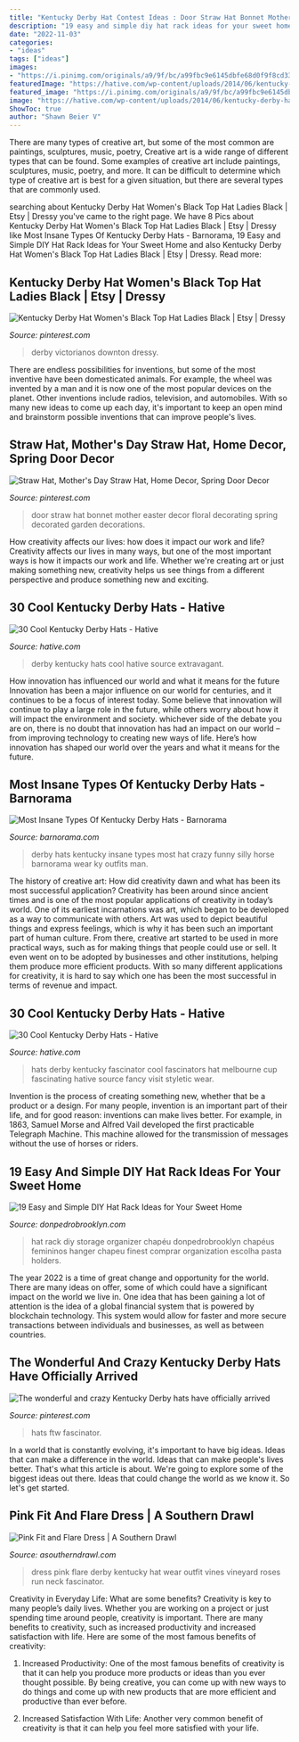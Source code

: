 ```yaml
---
title: "Kentucky Derby Hat Contest Ideas : Door Straw Hat Bonnet Mother Easter Decor Floral Decorating Spring Decorated Garden Decorations"
description: "19 easy and simple diy hat rack ideas for your sweet home"
date: "2022-11-03"
categories:
- "ideas"
tags: ["ideas"]
images:
- "https://i.pinimg.com/originals/a9/9f/bc/a99fbc9e6145dbfe68d0f9f8cd334aa7.jpg"
featuredImage: "https://hative.com/wp-content/uploads/2014/06/kentucky-derby-hats/17-kentucky-derby-hats.jpg"
featured_image: "https://i.pinimg.com/originals/a9/9f/bc/a99fbc9e6145dbfe68d0f9f8cd334aa7.jpg"
image: "https://hative.com/wp-content/uploads/2014/06/kentucky-derby-hats/17-kentucky-derby-hats.jpg"
ShowToc: true
author: "Shawn Beier V"
---
```



There are many types of creative art, but some of the most common are paintings, sculptures, music, poetry,
Creative art is a wide range of different types that can be found. Some examples of creative art include paintings, sculptures, music, poetry, and more. It can be difficult to determine which type of creative art is best for a given situation, but there are several types that are commonly used.

	

		
searching about Kentucky Derby Hat Women&#039;s Black Top Hat Ladies Black | Etsy | Dressy you've came to the right page. We have 8 Pics about Kentucky Derby Hat Women&#039;s Black Top Hat Ladies Black | Etsy | Dressy like Most Insane Types Of Kentucky Derby Hats - Barnorama, 19 Easy and Simple DIY Hat Rack Ideas for Your Sweet Home and also Kentucky Derby Hat Women&#039;s Black Top Hat Ladies Black | Etsy | Dressy. Read more:
		
    
## Kentucky Derby Hat Women&#039;s Black Top Hat Ladies Black | Etsy | Dressy

<img loading=lazy src="https://i.pinimg.com/736x/06/58/5e/06585ead7dd60c1f2feec9fb80610383--steampunk-hat-kentucky-derby-hats.jpg" onerror="this.onerror=null;this.src='https://tse3.mm.bing.net/th?id=OIP.vyHw43Iv6RZqxeGglZZBQwHaI7&amp;pid=15.1';" alt="Kentucky Derby Hat Women&#039;s Black Top Hat Ladies Black | Etsy | Dressy">

_Source: pinterest.com_

>derby victorianos downton dressy. 

	

There are endless possibilities for inventions, but some of the most inventive have been domesticated animals. For example, the wheel was invented by a man and it is now one of the most popular devices on the planet. Other inventions include radios, television, and automobiles. With so many new ideas to come up each day, it's important to keep an open mind and brainstorm possible inventions that can improve people's lives.

    
## Straw Hat, Mother&#039;s Day Straw Hat, Home Decor, Spring Door Decor

<img loading=lazy src="https://i.pinimg.com/originals/a9/9f/bc/a99fbc9e6145dbfe68d0f9f8cd334aa7.jpg" onerror="this.onerror=null;this.src='https://tse2.mm.bing.net/th?id=OIP.8_DEvq0ajevG8lETu-vl4wHaJ4&amp;pid=15.1';" alt="Straw Hat, Mother&#039;s Day Straw Hat, Home Decor, Spring Door Decor">

_Source: pinterest.com_

>door straw hat bonnet mother easter decor floral decorating spring decorated garden decorations. 

	

How creativity affects our lives: how does it impact our work and life?
Creativity affects our lives in many ways, but one of the most important ways is how it impacts our work and life. Whether we're creating art or just making something new, creativity helps us see things from a different perspective and produce something new and exciting.

    
## 30 Cool Kentucky Derby Hats - Hative

<img loading=lazy src="https://hative.com/wp-content/uploads/2014/06/kentucky-derby-hats/17-kentucky-derby-hats.jpg" onerror="this.onerror=null;this.src='https://tse2.mm.bing.net/th?id=OIP.FTFVbK-bWex0bNH5iMVHCAHaLf&amp;pid=15.1';" alt="30 Cool Kentucky Derby Hats - Hative">

_Source: hative.com_

>derby kentucky hats cool hative source extravagant. 

	

How innovation has influenced our world and what it means for the future
Innovation has been a major influence on our world for centuries, and it continues to be a focus of interest today. Some believe that innovation will continue to play a large role in the future, while others worry about how it will impact the environment and society. whichever side of the debate you are on, there is no doubt that innovation has had an impact on our world – from improving technology to creating new ways of life. Here’s how innovation has shaped our world over the years and what it means for the future.

    
## Most Insane Types Of Kentucky Derby Hats - Barnorama

<img loading=lazy src="https://www.barnorama.com/wp-content/images/2012/03/Most-Insane-Types-Kentucky-Derby-Hats/17-Most-Insane-Types-Kentucky-Derby-Hats.jpg" onerror="this.onerror=null;this.src='https://tse1.mm.bing.net/th?id=OIP.6WJA6TQBsB7-nO_qtLjQ8wHaLH&amp;pid=15.1';" alt="Most Insane Types Of Kentucky Derby Hats - Barnorama">

_Source: barnorama.com_

>derby hats kentucky insane types most hat crazy funny silly horse barnorama wear ky outfits man. 

	

The history of creative art: How did creativity dawn and what has been its most successful application?
Creativity has been around since ancient times and is one of the most popular applications of creativity in today’s world. One of its earliest incarnations was art, which began to be developed as a way to communicate with others. Art was used to depict beautiful things and express feelings, which is why it has been such an important part of human culture. From there, creative art started to be used in more practical ways, such as for making things that people could use or sell. It even went on to be adopted by businesses and other institutions, helping them produce more efficient products. With so many different applications for creativity, it is hard to say which one has been the most successful in terms of revenue and impact.

    
## 30 Cool Kentucky Derby Hats - Hative

<img loading=lazy src="https://hative.com/wp-content/uploads/2014/06/kentucky-derby-hats/26-kentucky-derby-hats.jpg" onerror="this.onerror=null;this.src='https://tse1.mm.bing.net/th?id=OIP.ZJ4LWheqsccnaLf3MYDjRgHaMZ&amp;pid=15.1';" alt="30 Cool Kentucky Derby Hats - Hative">

_Source: hative.com_

>hats derby kentucky fascinator cool fascinators hat melbourne cup fascinating hative source fancy visit styletic wear. 

	

Invention is the process of creating something new, whether that be a product or a design. For many people, invention is an important part of their life, and for good reason: inventions can make lives better. For example, in 1863, Samuel Morse and Alfred Vail developed the first practicable Telegraph Machine. This machine allowed for the transmission of messages without the use of horses or riders.

    
## 19 Easy And Simple DIY Hat Rack Ideas For Your Sweet Home

<img loading=lazy src="http://donpedrobrooklyn.com/wp-content/uploads/2017/08/DIY-hat-rack-and-storage-ideas-FashionCoolture-onde-comprar-chap%C3%A9u-hat-775x1069.jpg" onerror="this.onerror=null;this.src='https://tse3.mm.bing.net/th?id=OIP.fBF9C1_1D7CjO2RXCL7fugHaKN&amp;pid=15.1';" alt="19 Easy and Simple DIY Hat Rack Ideas for Your Sweet Home">

_Source: donpedrobrooklyn.com_

>hat rack diy storage organizer chapéu donpedrobrooklyn chapéus femininos hanger chapeu finest comprar organization escolha pasta holders. 

	

The year 2022 is a time of great change and opportunity for the world. There are many ideas on offer, some of which could have a significant impact on the world we live in. One idea that has been gaining a lot of attention is the idea of a global financial system that is powered by blockchain technology. This system would allow for faster and more secure transactions between individuals and businesses, as well as between countries.

    
## The Wonderful And Crazy Kentucky Derby Hats Have Officially Arrived

<img loading=lazy src="https://i.pinimg.com/originals/32/ca/12/32ca124cd05b59ac65e04d85bfc8fd75.jpg" onerror="this.onerror=null;this.src='https://tse2.mm.bing.net/th?id=OIP.roWdK1XfAVdEhTzY2q8RpAHaLP&amp;pid=15.1';" alt="The wonderful and crazy Kentucky Derby hats have officially arrived">

_Source: pinterest.com_

>hats ftw fascinator. 

	

In a world that is constantly evolving, it's important to have big ideas. Ideas that can make a difference in the world. Ideas that can make people's lives better. That's what this article is about. We're going to explore some of the biggest ideas out there. Ideas that could change the world as we know it. So let's get started.

    
## Pink Fit And Flare Dress | A Southern Drawl

<img loading=lazy src="https://asoutherndrawl.com/wp-content/uploads/2016/05/kentucky-derby-outfit-5.jpg" onerror="this.onerror=null;this.src='https://tse2.mm.bing.net/th?id=OIP.NuI2gCSqfnIV51PTjqsN6AHaLG&amp;pid=15.1';" alt="Pink Fit and Flare Dress | A Southern Drawl">

_Source: asoutherndrawl.com_

>dress pink flare derby kentucky hat wear outfit vines vineyard roses run neck fascinator. 

	

Creativity in Everyday Life: What are some benefits?
Creativity is key to many people’s daily lives. Whether you are working on a project or just spending time around people, creativity is important. There are many benefits to creativity, such as increased productivity and increased satisfaction with life. Here are some of the most famous benefits of creativity: 
1) Increased Productivity: One of the most famous benefits of creativity is that it can help you produce more products or ideas than you ever thought possible. By being creative, you can come up with new ways to do things and come up with new products that are more efficient and productive than ever before. 

2) Increased Satisfaction With Life: Another very common benefit of creativity is that it can help you feel more satisfied with your life.

